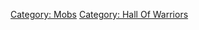 [Category: Mobs](Category:_Mobs "wikilink") [Category: Hall Of
Warriors](Category:_Hall_Of_Warriors "wikilink")
